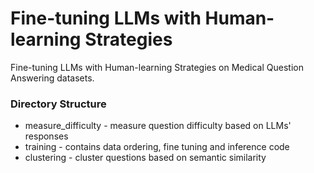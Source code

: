# Fine-tuning LLMs with Human-learning Strategies

Fine-tuning LLMs with Human-learning Strategies on Medical Question Answering datasets.

### Directory Structure
- measure_difficulty - measure question difficulty based on LLMs' responses
- training - contains data ordering, fine tuning and inference code
- clustering - cluster questions based on semantic similarity
